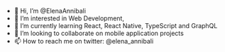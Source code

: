 - 👋 Hi, I’m @ElenaAnnibali
- 👀 I’m interested in Web Development, 
- 🌱 I’m currently learning React, React Native, TypeScript and GraphQL
- 💞️ I’m looking to collaborate on mobile application projects 
- 📫 How to reach me on twitter: @elena_annibali 

<!---
ElenaAnnibali/ElenaAnnibali is a ✨ special ✨ repository because its `README.md` (this file) appears on your GitHub profile.
You can click the Preview link to take a look at your changes.
--->
